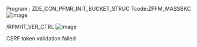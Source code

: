 Program : ZDE_CON_PFMR_INIT_BUCKET_STRUC
Tcode:ZPFM_MASSBKC
![image](https://github.com/user-attachments/assets/c7aaa448-383f-4175-bda1-80a51742d0a7)


/RPM/IT_VER_CTRL
![image](https://github.com/user-attachments/assets/37ada735-714b-4882-a7ed-a13701ecc424)

CSRF token validation failed
